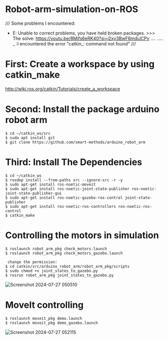 # Robot-arm-simulation-on-ROS
/// 
Some problems I encountered: 
   - E: Unable to correct problems, you have held broken packages. >>> The solve: https://youtu.be/8Mifs6eRK40?si=j2xy3BwF6mdiJCPv ....
    ..... _ :I encountered the error "catkin_: command not found"
                                                              ///
                                                              
# First: Create a workspace by using catkin_make  
 http://wiki.ros.org/catkin/Tutorials/create_a_workspace

# Second: Install the package arduino robot arm
    $ cd ~/catkin_ws/src 
    $ sudo apt install git 
    $ git clone https://github.com/smart-methods/arduino_robot_arm

# Third: Install The Dependencies
    $ cd ~/catkin_ws
    $ rosdep install --from-paths src --ignore-src -r -y
    $ sudo apt-get install ros-noetic-moveit 
    $ sudo apt-get install ros-noetic-joint-state-publisher ros-noetic-joint-state-publisher-gui
    $ sudo apt-get install ros-noetic-gazebo-ros-control joint-state-publisher
    $ sudo apt-get install ros-noetic-ros-controllers ros-noetic-ros-control
    $ catkin_make


 # Controlling the motors in simulation
 
    $ roslaunch robot_arm_pkg check_motors.launch 
    $ roslaunch robot_arm_pkg check_motors_gazebo.launch 
     
     change the permission:
    $ cd catkin/src/arduino_robot_arm/robot_arm_pkg/scripts 
    $ sudo chmod +x joint_states_to_gazebo.py
    $ rosrun robot_arm_pkg joint_states_to_gazebo.py 
![Screenshot 2024-07-27 050510](https://github.com/user-attachments/assets/1d14869c-e746-49ec-91af-ccd067e8619f)


 # MoveIt controlling
    $ roslaunch moveit_pkg demo.launch
    $ roslaunch moveit_pkg demo_gazebo.launch
![Screenshot 2024-07-27 052115](https://github.com/user-attachments/assets/a188d093-056e-4c55-bc9d-82f9ec298e4e)
